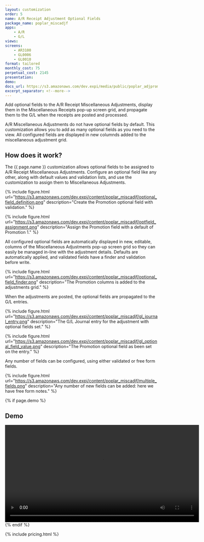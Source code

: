 ```yaml
---
layout: customization
order: 5
name: A/R Receipt Adjustment Optional Fields
package_name: poplar_miscadjf
apps:
    - A/R
    - G/L
views:
screens:
    - AR3100
    - GL0006
    - GL0010
format: tailored
monthly_cost: 75
perpetual_cost: 2145
presentation: 
demo: 
docs_url: https://s3.amazonaws.com/dev.expi/media/public/poplar_adjpromo-1.1.2/docs/index.html
excerpt_separator: <!--more-->
---
```


Add optional fields to the A/R Receipt Miscellaneous Adjustments, display them
in the Miscellaneous Receipts pop-up screen grid, and propagate them to the G/L
when the receipts are posted and processed.
<!--more-->

A/R Miscellaneous Adjustments do not have optional fields by default. This
customization allows you to add as many optional fields as you need to the 
view. All configured fields are displayed in new columnds added to the
miscellaneous adjustment grid.

## How does it work?

The {{ page.name }} customization allows optional fields to be assigned to 
A/R Receipt Miscellaneous Adjustments.  Configure an optional field like any
other, along with default values and validation lists, and use the 
customization to assign them to Miscellaneous Adjustments.

{% include figure.html url="https://s3.amazonaws.com/dev.expi/content/poplar_miscadjf/optional_field_definition.png" 
                      description="Create the Promotion optional field with validation." %}

{% include figure.html url="https://s3.amazonaws.com/dev.expi/content/poplar_miscadjf/optfield_assignment.png" 
                      description="Assign the Promotion field with a default of Promotion 1." %}

All configured optional fields are automatically displayed in new, editable,
columns of the Miscellaneous Adjustments pop-up screen grid so they can easily
be managed in-line with the adjustment details.  Defaults are automatically
applied, and validated fields have a finder and validation before write.

{% include figure.html url="https://s3.amazonaws.com/dev.expi/content/poplar_miscadjf/optional_field_finder.png" 
                      description="The Promotion columns is added to the adjustments grid." %}

When the adjustments are posted, the optional fields are propagated to the G/L
entries.

{% include figure.html url="https://s3.amazonaws.com/dev.expi/content/poplar_miscadjf/gl_journal_entry.png" 
                      description="The G/L Journal entry for the adjustment with optional fields set." %}

{% include figure.html url="https://s3.amazonaws.com/dev.expi/content/poplar_miscadjf/gl_optional_field_value.png" 
                      description="The Promotion optional field as been set on the entry." %}

Any number of fields can be configured, using either validated or free form 
fields.

{% include figure.html url="https://s3.amazonaws.com/dev.expi/content/poplar_miscadjf/multiple_fields.png" 
                      description="Any number of new fields can be added: here we have free form notes." %}

{% if page.demo %}
## Demo

<video width="640" controls>
  <source src="{{ page.demo }}" type="video/mp4">
  Your browser doesn't support the video tag.
</video>
{% endif %}

{% include pricing.html %}
